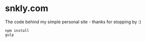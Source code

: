 # snkly.com

The code behind my simple personal site - thanks for stopping by :)

```
npm install
gulp
```
